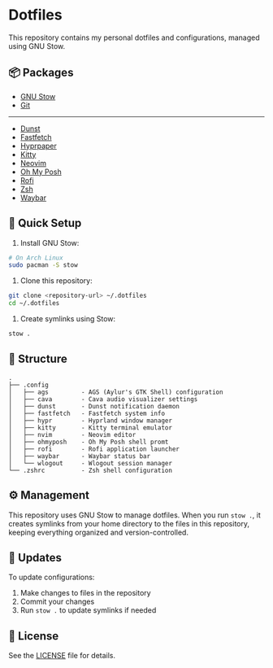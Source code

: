 # Dotfiles

This repository contains my personal dotfiles and configurations, managed using GNU Stow.

## 📦 Packages

- [GNU Stow](https://www.gnu.org/software/stow/)
- [Git](https://git-scm.com/)

---

- [Dunst](https://dunst-project.org/)
- [Fastfetch](https://github.com/fastfetch-cli/fastfetch)
- [Hyprpaper](https://github.com/hyprwm/hyprpaper)
- [Kitty](https://sw.kovidgoyal.net/kitty/)
- [Neovim](https://neovim.io/)
- [Oh My Posh](https://ohmyposh.dev/)
- [Rofi](https://davedavenport.github.io/rofi/)
- [Zsh](https://www.zsh.org/)
- [Waybar](https://github.com/Alexays/Waybar)

## 🚀 Quick Setup

1. Install GNU Stow:

```bash
# On Arch Linux
sudo pacman -S stow
```

1. Clone this repository:

```bash
git clone <repository-url> ~/.dotfiles
cd ~/.dotfiles
```

1. Create symlinks using Stow:

```bash
stow .
```

## 📁 Structure

```
.
├── .config
│   ├── ags         - AGS (Aylur's GTK Shell) configuration
│   ├── cava        - Cava audio visualizer settings
│   ├── dunst       - Dunst notification daemon
│   ├── fastfetch   - Fastfetch system info
│   ├── hypr        - Hyprland window manager
│   ├── kitty       - Kitty terminal emulator
│   ├── nvim        - Neovim editor
│   ├── ohmyposh    - Oh My Posh shell promt
│   ├── rofi        - Rofi application launcher
│   ├── waybar      - Waybar status bar
│   └── wlogout     - Wlogout session manager
└── .zshrc          - Zsh shell configuration
```

## ⚙️ Management

This repository uses GNU Stow to manage dotfiles. When you run `stow .`, it creates symlinks from your home directory to the files in this repository, keeping everything organized and version-controlled.

## 🔄 Updates

To update configurations:

1. Make changes to files in the repository
2. Commit your changes
3. Run `stow .` to update symlinks if needed

## 📝 License

See the [LICENSE](LICENSE) file for details.
